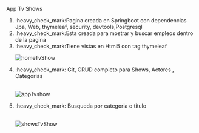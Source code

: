 App Tv Shows
<ol>
<li>:heavy_check_mark:Pagina creada en Springboot con dependencias Jpa, Web, thymeleaf, security, devtools,Postgresql</li>
<li>:heavy_check_mark:Esta creada para mostrar y buscar empleos dentro de la pagina</li>
<li>:heavy_check_mark:Tiene vistas en Html5 con tag thymeleaf

![homeTvShow](https://github.com/eurbano5090/spring-tvShow/assets/103292411/88f30f2f-d80b-44be-8056-e7055905ce99)</li>
<li>:heavy_check_mark: Git, CRUD completo para Shows, Actores , Categorias</li><br>

![appTvshow](https://github.com/eurbano5090/spring-tvShow/assets/103292411/e1f11828-052b-4842-a112-f71ad4991c5d)

<li>:heavy_check_mark: Busqueda por categoria o titulo</li><br>

![showsTvShow](https://github.com/eurbano5090/spring-tvShow/assets/103292411/520fb0ff-a306-4443-a875-8833633aba74)

